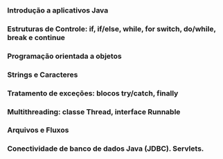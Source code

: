 ### Introdução a aplicativos Java

### Estruturas de Controle: if, if/else, while, for switch, do/while, break e continue

### Programação orientada a objetos

### Strings e Caracteres

### Tratamento de exceções: blocos try/catch, finally

### Multithreading: classe Thread, interface Runnable

### Arquivos e Fluxos

### Conectividade de banco de dados Java (JDBC). Servlets.
